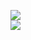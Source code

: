 [![](https://img.shields.io/badge/Made%20With-Github%20Spray-lightgrey.svg?style=for-the-badge&logo=github)](https://github.com/Annihil/github-spray#16610)  
[![](https://i.imgur.com/2DrTn0Z.gif)](https://github.com/Annihil/github-spray)